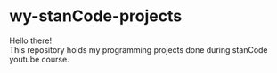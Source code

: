 # wy-stanCode-projects
Hello there!\
This repository holds my programming projects done during stanCode youtube course.
